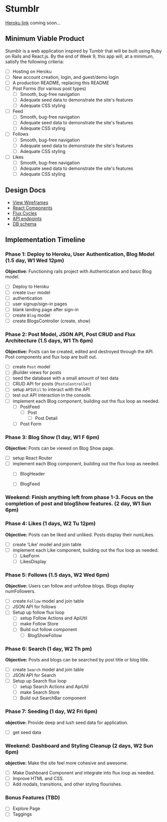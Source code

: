 # Stumblr

[Heroku link][heroku] coming soon...

[heroku]: http://www.herokuapp.com

## Minimum Viable Product

Stumblr is a web application inspired by Tumblr that will be built using Ruby on Rails and React.js.  By the end of Week 9, this app will, at a minimum, satisfy the following criteria:

- [ ] Hosting on Heroku
- [ ] New account creation, login, and guest/demo login
- [ ] A production README, replacing this README
- [ ] Post Forms (for various post types)
  - [ ] Smooth, bug-free navigation
  - [ ] Adequate seed data to demonstrate the site's features
  - [ ] Adequate CSS styling
- [ ] Feed
  - [ ] Smooth, bug-free navigation
  - [ ] Adequate seed data to demonstrate the site's features
  - [ ] Adequate CSS styling
- [ ] Follows
  - [ ] Smooth, bug-free navigation
  - [ ] Adequate seed data to demonstrate the site's features
  - [ ] Adequate CSS styling
- [ ] Likes
  - [ ] Smooth, bug-free navigation
  - [ ] Adequate seed data to demonstrate the site's features
  - [ ] Adequate CSS styling

## Design Docs
* [View Wireframes][views]
* [React Components][components]
* [Flux Cycles][flux-cycles]
* [API endpoints][api-endpoints]
* [DB schema][schema]

[views]: docs/views.md
[components]: docs/components.md
[flux-cycles]: docs/flux-cycles.md
[api-endpoints]: docs/api-endpoints.md
[schema]: docs/schema.md

## Implementation Timeline

### Phase 1: Deploy to Heroku, User Authentication, Blog Model (1.5 day, W1 Wed 12pm)

**Objective:** Functioning rails project with Authentication and basic Blog model.

- [ ] Deploy to Heroku
- [ ] create `User` model
- [ ] authentication
- [ ] user signup/sign-in pages
- [ ] blank landing page after sign-in
- [ ] create `Blog` model
- [ ] create BlogsController (create, show)

### Phase 2: Post Model, JSON API, Post CRUD and Flux Architecture (1.5 days, W1 Th 6pm)

**Objective:** Posts can be created, edited and destroyed through
the API. Post components and flux loop are built out.

- [ ] create `Post` model
- [ ] jBuilder views for posts
- [ ] seed the database with a small amount of test data
- [ ] CRUD API for posts (`PostsController`)
- [ ] setup `APIUtil` to interact with the API
- [ ] test out API interaction in the console.
- [ ] implement each Blog component, building out the flux loop as needed.
  - [ ] PostFeed
    - [ ] Post
      - [ ] Post Detail
  - [ ] Post Form

### Phase 3: Blog Show (1 day, W1 F 6pm)

**Objective:** Posts can be viewed on Blog Show page.

- [ ] setup React Router
- [ ] implement each Blog component, building out the flux loop as needed.
  - [ ] BlogHeader
  - [ ] BlogFeed


### Weekend: Finish anything left from phase 1-3. Focus on the completion of post and blogShow features. (2 day, W1 Sun 6pm)

### Phase 4: Likes (1 days, W2 Tu 12pm)

**Objective:** Posts can be liked and unliked. Posts display their numLikes.

- [ ] create 'Like' model and join table
- [ ] implement each Like component, building out the flux loop as needed.
  - [ ] LikeForm
  - [ ] LikesDisplay

### Phase 5: Follows (1.5 days, W2 Wed 6pm)

**Objective:** Users can follow and unfollow blogs. Blogs display numFollowers.

- [ ] create `Follow` model and join table
- [ ] JSON API for follows
- [ ] Setup up follow flux loop
  - [ ] setup Follow Actions and ApiUtil
  - [ ] make Follow Store
  - [ ] Build out follow component
    - [ ] BlogShowFollow

### Phase 6: Search (1 day, W2 Th pm)

**Objective:** Posts and blogs can be searched by post title or blog title.

- [ ] create `Search` model and join table
- [ ] JSON API for Search
- [ ] Setup up Search flux loop
  - [ ] setup Search Actions and ApiUtil
  - [ ] make Search Store
  - [ ] Build out SearchBar component

### Phase 7: Seeding (1 day, W2 Fri 6pm)

**objective:** Provide deep and lush seed data for application.

- [ ] get seed data

### Weekend: Dashboard and Styling Cleanup (2 days, W2 Sun 6pm)

**objective:** Make the site feel more cohesive and awesome.

- [ ] Make Dashboard Component and integrate into flux loop as needed.
- [ ] Improve HTML and CSS.
- [ ] Add modals, transitions, and other styling flourishes.

### Bonus Features (TBD)
- [ ] Explore Page
- [ ] Taggings

[phase-one]: docs/phases/phase1.md
[phase-two]: docs/phases/phase2.md
[phase-three]: docs/phases/phase3.md
[phase-four]: docs/phases/phase4.md
[phase-five]: docs/phases/phase5.md
